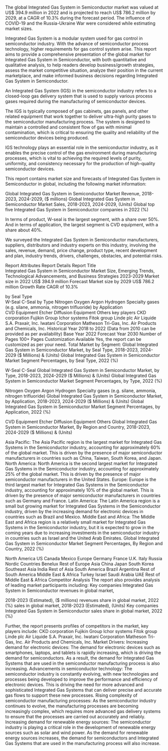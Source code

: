 The global Integrated Gas System in Semiconductor market was valued at US$ 394.9 million in 2022 and is projected to reach US$ 786.2 million by 2029, at a CAGR of 10.3% during the forecast period. The influence of COVID-19 and the Russia-Ukraine War were considered while estimating market sizes.

Integrated Gas System is a modular system used for gas control in semiconductor industry. With the advance of semiconductor process technology, higher requirements for gas control system arise.
This report aims to provide a comprehensive presentation of the global market for Integrated Gas System in Semiconductor, with both quantitative and qualitative analysis, to help readers develop business/growth strategies, assess the market competitive situation, analyze their position in the current marketplace, and make informed business decisions regarding Integrated Gas System in Semiconductor.

An Integrated Gas System (IGS) in the semiconductor industry refers to a closed-loop gas delivery system that is used to supply various process gases required during the manufacturing of semiconductor devices.

The IGS is typically composed of gas cabinets, gas panels, and other related equipment that work together to deliver ultra-high purity gases to the semiconductor manufacturing process. The system is designed to maintain a controlled and consistent flow of gas with minimal contamination, which is critical to ensuring the quality and reliability of the semiconductor devices being produced.

IGS technology plays an essential role in the semiconductor industry, as it enables the precise control of the gas environment during manufacturing processes, which is vital to achieving the required levels of purity, uniformity, and consistency necessary for the production of high-quality semiconductor devices.



This report contains market size and forecasts of Integrated Gas System in Semiconductor in global, including the following market information:

Global Integrated Gas System in Semiconductor Market Revenue, 2018-2023, 2024-2029, ($ millions)
Global Integrated Gas System in Semiconductor Market Sales, 2018-2023, 2024-2029, (Units)
Global top five Integrated Gas System in Semiconductor companies in 2022 (%)

In terms of product, W-seal is the largest segment, with a share over 50%. And in terms of application, the largest segment is CVD equipment, with a share about 40%.

We surveyed the Integrated Gas System in Semiconductor manufacturers, suppliers, distributors and industry experts on this industry, involving the sales, revenue, demand, price change, product type, recent development and plan, industry trends, drivers, challenges, obstacles, and potential risks.

Report Attributes	Report Details
Report Title	
Integrated Gas System in Semiconductor Market Size, Emerging Trends, Technological Advancements, and Business Strategies 2023-2029
Market size in 2022	US$ 394.9 million
Forecast Market size by 2029	US$ 786.2 million
Growth Rate	CAGR of 10.3%
 

by Seal Type	
W-Seal
C-Seal
by Type	
Nitrogen
Oxygen
Argon
Hydrogen
Specialty gases (e.g. silane, ammonia, nitrogen trifluoride)
by Application	
CVD Equipment
Etcher
Diffusion Equipment
Others
key players	
CKD corporation
Fujikin Group
Ichor systems
Fitok group
Linde plc
Air Liquide S.A.
Praxair, Inc.
Iwatani Corporation
Matheson Tri-Gas, Inc.
Air Products and Chemicals, Inc.
Historical Year	2018 to 2022 (Data from 2010 can be provided as per availability)
Base Year	2022
Forecast Year	2030
Number of Pages	100+ Pages
Customization Available	Yes, the report can be customized as per your need.
Total Market by Segment:
Global Integrated Gas System in Semiconductor Market, by Seal Type, 2018-2023, 2024-2029 ($ Millions) & (Units)
Global Integrated Gas System in Semiconductor Market Segment Percentages, by Seal Type, 2022 (%)

W-Seal
C-Seal
Global Integrated Gas System in Semiconductor Market, by Type, 2018-2023, 2024-2029 ($ Millions) & (Units)
Global Integrated Gas System in Semiconductor Market Segment Percentages, by Type, 2022 (%)

Nitrogen
Oxygen
Argon
Hydrogen
Specialty gases (e.g. silane, ammonia, nitrogen trifluoride)
Global Integrated Gas System in Semiconductor Market, by Application, 2018-2023, 2024-2029 ($ Millions) & (Units)
Global Integrated Gas System in Semiconductor Market Segment Percentages, by Application, 2022 (%)

CVD Equipment
Etcher
Diffusion Equipment
Others
Global Integrated Gas System in Semiconductor Market, By Region and Country, 2018-2023, 2024-2029 ($ Millions) & (Units)

Asia Pacific: The Asia Pacific region is the largest market for Integrated Gas Systems in the Semiconductor industry, accounting for approximately 60% of the global market. This is driven by the presence of major semiconductor manufacturers in countries such as China, Taiwan, South Korea, and Japan.
North America: North America is the second largest market for Integrated Gas Systems in the Semiconductor industry, accounting for approximately 25% of the global market. This is driven by the presence of major semiconductor manufacturers in the United States.
Europe: Europe is the third largest market for Integrated Gas Systems in the Semiconductor industry, accounting for approximately 10% of the global market. This is driven by the presence of major semiconductor manufacturers in countries such as Germany and France.
Latin America: The Latin America region is a small but growing market for Integrated Gas Systems in the Semiconductor industry, driven by the increasing demand for electronic devices in countries such as Brazil and Mexico.
Middle East and Africa: The Middle East and Africa region is a relatively small market for Integrated Gas Systems in the Semiconductor industry, but it is expected to grow in the coming years due to increasing investments in the semiconductor industry in countries such as Israel and the United Arab Emirates.
Global Integrated Gas System in Semiconductor Market Segment Percentages, By Region and Country, 2022 (%)

North America
US
Canada
Mexico
Europe
Germany
France
U.K.
Italy
Russia
Nordic Countries
Benelux
Rest of Europe
Asia
China
Japan
South Korea
Southeast Asia
India
Rest of Asia
South America
Brazil
Argentina
Rest of South America
Middle East & Africa
Turkey
Israel
Saudi Arabia
UAE
Rest of Middle East & Africa
Competitor Analysis
The report also provides analysis of leading market participants including:
Key companies Integrated Gas System in Semiconductor revenues in global market,

2018-2023 (Estimated), ($ millions)
revenues share in global market, 2022 (%)
sales in global market, 2018-2023 (Estimated), (Units)
Key companies Integrated Gas System in Semiconductor sales share in global market, 2022 (%)

Further, the report presents profiles of competitors in the market, key players include:
CKD corporation
Fujikin Group
Ichor systems
Fitok group
Linde plc
Air Liquide S.A.
Praxair, Inc.
Iwatani Corporation
Matheson Tri-Gas, Inc.
Air Products and Chemicals, Inc.
Market Drivers:
Increasing demand for electronic devices: The demand for electronic devices such as smartphones, laptops, and tablets is rapidly increasing, which is driving the demand for semiconductors. As a result, the demand for Integrated Gas Systems that are used in the semiconductor manufacturing process is also increasing.
Advancements in semiconductor technology: The semiconductor industry is constantly evolving, with new technologies and processes being developed to improve the performance and efficiency of electronic devices. This is driving the need for more advanced and sophisticated Integrated Gas Systems that can deliver precise and accurate gas flows to support these new processes.
Rising complexity of semiconductor manufacturing processes: As the semiconductor industry continues to evolve, the manufacturing processes are becoming increasingly complex, which requires more advanced gas delivery systems to ensure that the processes are carried out accurately and reliably.
Increasing demand for renewable energy sources: The semiconductor industry is playing a critical role in the development of renewable energy sources such as solar and wind power. As the demand for renewable energy sources increases, the demand for semiconductors and Integrated Gas Systems that are used in the manufacturing process will also increase.
